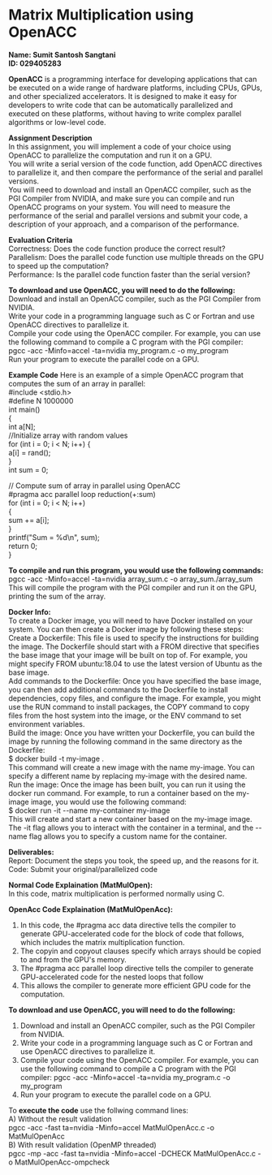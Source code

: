# Matrix Multiplication using OpenACC
**Name: Sumit Santosh Sangtani\
ID: 029405283**

**OpenACC** is a programming interface for developing applications that can be executed on a wide range of hardware platforms, including CPUs, GPUs, and other specialized accelerators. It is designed to make it easy for developers to write code that can be automatically parallelized and executed on these platforms, without having to write complex parallel algorithms or low-level code.

**Assignment Description**\
In this assignment, you will implement a code of your choice using OpenACC to parallelize the computation and run it on a GPU.\
You will write a serial version of the code function, add OpenACC directives to parallelize it, and then compare the performance of the serial and parallel versions.\
You will need to download and install an OpenACC compiler, such as the PGI Compiler from NVIDIA, and make sure you can compile and run OpenACC programs on your system. You will need to measure the performance of the serial and parallel versions and submit your code, a description of your approach, and a comparison of the performance.

**Evaluation Criteria**\
Correctness: Does the code function produce the correct result?\
Parallelism: Does the parallel code function use multiple threads on the GPU to speed up the computation?\
Performance: Is the parallel code function faster than the serial version?

**To download and use OpenACC, you will need to do the following:**\
Download and install an OpenACC compiler, such as the PGI Compiler from NVIDIA.\
Write your code in a programming language such as C or Fortran and use OpenACC directives to parallelize it.\
Compile your code using the OpenACC compiler. For example, you can use the following command to compile a C program with the PGI compiler:\
pgcc -acc -Minfo=accel -ta=nvidia my_program.c -o my_program\
Run your program to execute the parallel code on a GPU.

**Example Code**
Here is an example of a simple OpenACC program that computes the sum of an array in parallel:\
#include <stdio.h>\
#define N 1000000\
int main() \
{ \
    int a[N];\
    //Initialize array with random values\
    for (int i = 0; i < N; i++) {\
    a[i] = rand();\
 }\
 int sum = 0;

  // Compute sum of array in parallel using OpenACC\
  #pragma acc parallel loop reduction(+:sum)\
  for (int i = 0; i < N; i++) \
  {\
    sum += a[i];\
  }\
  printf("Sum = %d\n", sum);\
  return 0;\
}

**To compile and run this program, you would use the following commands:**\
pgcc -acc -Minfo=accel -ta=nvidia array_sum.c -o array_sum./array_sum\
This will compile the program with the PGI compiler and run it on the GPU, printing the sum of the array.

**Docker Info:**\
To create a Docker image, you will need to have Docker installed on your system. You can then create a Docker image by following these steps:\
Create a Dockerfile: This file is used to specify the instructions for building the image. The Dockerfile should start with a FROM directive that specifies the base image that your image will be built on top of. For example, you might specify FROM ubuntu:18.04 to use the latest version of Ubuntu as the base image.\
Add commands to the Dockerfile: Once you have specified the base image, you can then add additional commands to the Dockerfile to install dependencies, copy files, and configure the image. For example, you might use the RUN command to install packages, the COPY command to copy files from the host system into the image, or the ENV command to set environment variables.\
Build the image: Once you have written your Dockerfile, you can build the image by running the following command in the same directory as the Dockerfile:\
$ docker build -t my-image .\
This command will create a new image with the name my-image. You can specify a different name by replacing my-image with the desired name.\
Run the image: Once the image has been built, you can run it using the docker run command. For example, to run a container based on the my-image image, you would use the following command:\
$ docker run -it --name my-container my-image\
This will create and start a new container based on the my-image image. The -it flag allows you to interact with the container in a terminal, and the --name flag allows you to specify a custom name for the container.

**Deliverables:**\
Report: Document the steps you took, the speed up, and the reasons for it.\
Code: Submit your original/parallelized code

**Normal Code Explaination (MatMulOpen):**\
In this code, matrix multiplication is performed normally using C.

**OpenAcc Code Explaination (MatMulOpenAcc):**
1) In this code, the #pragma acc data directive tells the compiler to generate GPU-accelerated code for the block of code that follows, which includes the matrix multiplication function.
2) The copyin and copyout clauses specify which arrays should be copied to and from the GPU's memory.
3) The #pragma acc parallel loop directive tells the compiler to generate GPU-accelerated code for the nested loops that follow
4) This allows the compiler to generate more efficient GPU code for the computation.

**To download and use OpenACC, you will need to do the following:**
1) Download and install an OpenACC compiler, such as the PGI Compiler from NVIDIA.
2) Write your code in a programming language such as C or Fortran and use OpenACC directives to parallelize it.
3) Compile your code using the OpenACC compiler. For example, you can use the following command to compile a C program with the PGI compiler:
pgcc -acc -Minfo=accel -ta=nvidia my_program.c -o my_program
4) Run your program to execute the parallel code on a GPU.

To **execute the code** use the follwing command lines:\
A) Without the result validation\
	pgcc -acc -fast ta=nvidia -Minfo=accel MatMulOpenAcc.c -o MatMulOpenAcc\
B) With result validation (OpenMP threaded)\
	pgcc -mp -acc -fast ta=nvidia -Minfo=accel -DCHECK  MatMulOpenAcc.c -o MatMulOpenAcc-ompcheck
	
